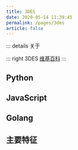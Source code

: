 ```yaml
---
title: 3DES
date: 2020-05-14 11:39:45
permalink: /pages/3des
article: false
---
```


::: details 关于

::: right
3DES [维基百科]()
:::

## Python <Badge text="3.0+"/>

<code-group>
  <code-block title="依赖库" active>
  </code-block>

  <code-block title="纯源码">
  </code-block>
</code-group>

## JavaScript <Badge text="Node.js"/> <Badge text="ECMAScript 5.1+"/>

<code-group>
  <code-block title="依赖库" active>
  </code-block>

  <code-block title="纯源码">
  </code-block>
</code-group>

## Golang <Badge text="1.0+"/>

<code-group>
  <code-block title="依赖库" active>
  </code-block>

  <code-block title="纯源码">
  </code-block>
</code-group>

## 主要特征
